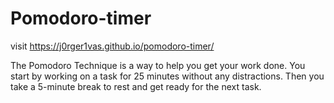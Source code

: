 # Pomodoro-timer
visit https://j0rger1vas.github.io/pomodoro-timer/ 


The Pomodoro Technique is a way to help you get your work done. You start by working on a task for 25 minutes without any distractions. Then you take a 5-minute break to rest and get ready for the next task. 
